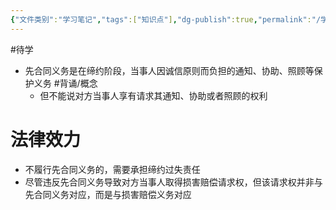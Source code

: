 ```yaml
---
{"文件类别":"学习笔记","tags":["知识点"],"dg-publish":true,"permalink":"/学习笔记studyup/知识点cheese/先合同义务/","dgPassFrontmatter":true,"created":"2024-07-06T10:43:29.373+08:00","updated":"2024-10-14T15:15:53.947+08:00"}
---
```


#待学
- 先合同义务是在缔约阶段，当事人因诚信原则而负担的通知、协助、照顾等保护义务 #背诵/概念 
	- 但不能说对方当事人享有请求其通知、协助或者照顾的权利
# 法律效力
- 不履行先合同义务的，需要承担缔约过失责任
- 尽管违反先合同义务导致对方当事人取得损害赔偿请求权，但该请求权并非与先合同义务对应，而是与损害赔偿义务对应